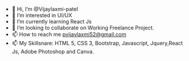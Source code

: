 - 👋 Hi, I’m @Vijaylaxmi-patel
- 👀 I’m interested in UI/UX
- 🌱 I’m currently learning React Js
- 💞️ I’m looking to collaborate on Working Freelance Project.
- 📫 How to reach me pvijaylaxmi52@gmail.com
- 📫 My Skillsnare: HTML 5, CSS 3, Bootstrap, Javascript, Jquery,React Js, Adobe Photoshop and Canva.

<!---
Vijaylaxmi-patel/Vijaylaxmi-patel is a ✨ special ✨ repository because its `README.md` (this file) appears on your GitHub profile.
You can click the Preview link to take a look at your changes.
--->
